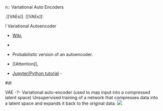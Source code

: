 n:: Variational Auto Encoders

.[[VAEs]].
  [[VAEs]]:	

! Variational Autoencoder
- [Wiki](https://en.wikipedia.org/wiki/Variational_autoencoder), 
- 
 
- Probabilistic version of an autoencoder.



-   [[Attention]], 
- [Jupyter/Python tutorial](https://www.youtube.com/watch?v=twHaVc_H7ik) - 


#dl 

VAE
-?-
Variational auto-encoder (used to map input into a compressed latent space)
Unsupervised training of a network that compresses data into a latent space and expands it back to the original data.
![](https://upload.wikimedia.org/wikipedia/commons/thumb/4/4a/VAE_Basic.png/425px-VAE_Basic.png)

